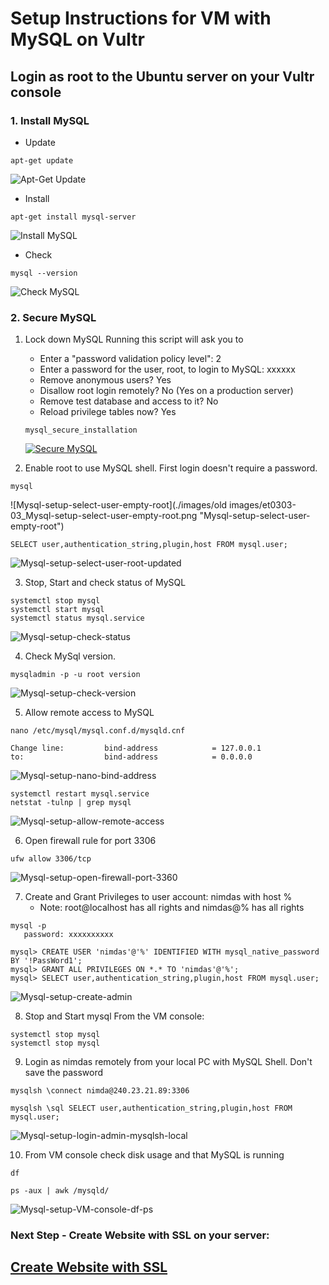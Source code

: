 
# Setup Instructions for VM with MySQL on Vultr

## Login as root to the Ubuntu server on your Vultr console


### 1. Install MySQL

 - Update
```
apt-get update
```
![Apt-Get Update](./images/et0305-01_Mysql-apt-get-update.png "Apt-Get Update")

- Install 
```
apt-get install mysql-server
```
![Install MySQL](./images/fr0305-02_Ubuntu-install-mysql.png "Install MySQL")

- Check
```
mysql --version
```
![Check MySQL](./images/fr0305-03_Ubuntu-check-mysql.png "Check MySQL")


### 2. Secure MySQL

 1. Lock down MySQL
    Running this script will ask you to
      - Enter a "password validation policy level": 2
      - Enter a password for the user, root, to login to MySQL: xxxxxx
      - Remove anonymous users? Yes
      - Disallow root login remotely? No (Yes on a production server)
      - Remove test database and access to it? No 
      - Reload privilege tables now? Yes

    ```
    mysql_secure_installation
    ```
    [![Secure MySQL](./images/et0303-02_Secure-MySQL.png)](./images/et0303-02_Secure-MySQL.mp4  "Secure MySQL")


 2. Enable root to use MySQL shell. First login doesn't require a password.
```
mysql
```

   ![Mysql-setup-select-user-empty-root](./images/old images/et0303-03_Mysql-setup-select-user-empty-root.png "Mysql-setup-select-user-empty-root")

```
SELECT user,authentication_string,plugin,host FROM mysql.user;
```

![Mysql-setup-select-user-root-updated](./images/et0303-04_Mysql-setup-select-user-root-updated.png "Mysql-setup-select-user-root-updated")

 3. Stop, Start and check status of MySQL
```
systemctl stop mysql
systemctl start mysql
systemctl status mysql.service
```

![Mysql-setup-check-status](./images/et0303-05_Mysql-setup-check-status.png "Mysql-setup-check-status")


 4. Check MySql version.
```
mysqladmin -p -u root version
```

![Mysql-setup-check-version](./images/et0303-06_Mysql-setup-check-version.png "Mysql-setup-check-version")


 5. Allow remote access to MySQL
```
nano /etc/mysql/mysql.conf.d/mysqld.cnf

Change line:         bind-address            = 127.0.0.1
to:                  bind-address            = 0.0.0.0
```
![Mysql-setup-nano-bind-address](./images/et0303-07_Mysql-setup-nano-bind-address.png "Mysql-setup-nano-bind-address")

```
systemctl restart mysql.service
netstat -tulnp | grep mysql
```

![Mysql-setup-allow-remote-access](./images/et0303-08_Mysql-setup-allow-remote-access.png "Mysql-setup-allow-remote-access")

 6. Open firewall rule for port 3306
```
ufw allow 3306/tcp
```
![Mysql-setup-open-firewall-port-3360](./images/et0303-09_Mysql-setup-open-firewall-port-3360.png "Mysql-setup-open-firewall-port-3360")

 
 7. Create and Grant Privileges to user account: nimdas with host %
    - Note: root@localhost has all rights and nimdas@% has all rights

   ```
   mysql -p
      password: xxxxxxxxxx

   mysql> CREATE USER 'nimdas'@'%' IDENTIFIED WITH mysql_native_password BY '!PassWord1';
   mysql> GRANT ALL PRIVILEGES ON *.* TO 'nimdas'@'%';
   mysql> SELECT user,authentication_string,plugin,host FROM mysql.user;

   ```
![Mysql-setup-create-admin](./images/et0303-11_Mysql-setup-create-admin.png "Mysql-setup-create-admin")

 8. Stop and Start mysql From the VM console:
 ```
 systemctl stop mysql
 systemctl stop mysql
 ```

 9. Login as nimdas remotely from your local PC with MySQL Shell. Don't save the password

```
mysqlsh \connect nimda@240.23.21.89:3306

mysqlsh \sql SELECT user,authentication_string,plugin,host FROM mysql.user;
```
![Mysql-setup-login-admin-mysqlsh-local](./images/et0303-12_Mysql-setup-login-admin-mysqlsh-local.png "Mysql-setup-login-admin-mysqlsh-local")

 10. From VM console check disk usage and that MySQL is running

```
df

ps -aux | awk /mysqld/
```

![Mysql-setup-VM-console-df-ps](./images/et0303-13_Mysql-setup-VM-console-df-ps.png "Mysql-setup-VM-console-df-ps")
 
### Next Step - Create Website with SSL on your server: 

## [Create Website with SSL](../setup/fr0306_Setup-Website-SSL-Ubuntu.md)
